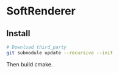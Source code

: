 # SoftRenderer

## Install

```bash
# Download third_party
git submodule update --recursive --init
```

Then build cmake.
